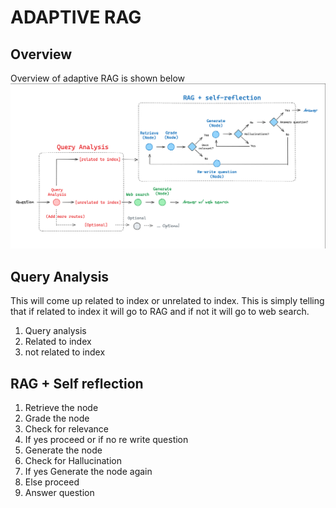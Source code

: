 # ADAPTIVE RAG

## Overview 
Overview of adaptive RAG is shown below 
![Adpative_Rag](https://github.com/viswanath27/latest_rag/blob/main/adaptive_rag/images/adaptive_rag.png)


## Query Analysis
This will come up related to index or unrelated to index. This is simply telling that if related to index it will go to RAG and if not it will go to web search.
1. Query analysis
2. Related to index
3. not related to index

## RAG + Self reflection 
1. Retrieve the node
2. Grade the node
3. Check for relevance
4. If yes proceed or if no re write question 
5. Generate the node 
6. Check for Hallucination 
7. If yes Generate the node again 
8. Else proceed 
9. Answer question 


